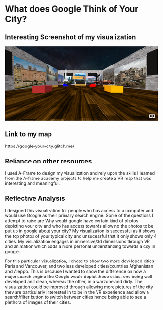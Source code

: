 # What does Google Think of Your City?
## Interesting Screenshot of my visualization
![](images/interesting-snapshot.GIF)
## Link to my map
https://google-your-city.glitch.me/
## Reliance on other resources
I used A-Frame to design my visualization and rely upon the skills I learned from the A-frame academy projects to help me create a VR map that was interesting and meaningful.
## Reflective Analysis

I designed this visualization for people who has access to a computer and would use Google as their primary search engine. Some of the questions I attempt to raise are Why would google have certain kind of photos depicting your city and who has access towards allowing the photos to be put up in google about your city? My visualization is successful as it shows the top photos of your typical city and unsucessful that it only shows only 4 cities. My visualization engages in immersive/3d dimensions through VR and animation which adds a more personal understanding towards a city in google.

For this particular visualization, I chose to show two more developed cities Paris and Vancouver, and two less developed cities/countries Afghanistan and Aleppo. This is because I wanted to show the difference on how a major search engine like Google would depict those cities, one being well developed and clean, whereas the other, in a warzone and dirty. The visualization could be improved through allowing more pictures of the city they are particularly interested in to be in the VR experience and allow a search/filter button to switch between cities hence being able to see a plethora of images of their cities.
